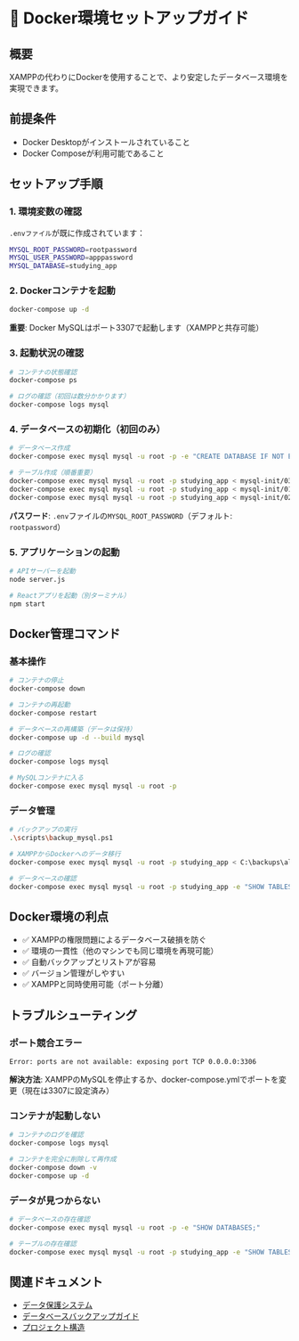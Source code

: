 # 🚀 Docker環境セットアップガイド

## 概要

XAMPPの代わりにDockerを使用することで、より安定したデータベース環境を実現できます。

## 前提条件

- Docker Desktopがインストールされていること
- Docker Composeが利用可能であること

## セットアップ手順

### 1. 環境変数の確認

`.envファイル`が既に作成されています：
```bash
MYSQL_ROOT_PASSWORD=rootpassword
MYSQL_USER_PASSWORD=apppassword
MYSQL_DATABASE=studying_app
```

### 2. Dockerコンテナを起動

```bash
docker-compose up -d
```

**重要**: Docker MySQLはポート3307で起動します（XAMPPと共存可能）

### 3. 起動状況の確認

```bash
# コンテナの状態確認
docker-compose ps

# ログの確認（初回は数分かかります）
docker-compose logs mysql
```

### 4. データベースの初期化（初回のみ）

```bash
# データベース作成
docker-compose exec mysql mysql -u root -p -e "CREATE DATABASE IF NOT EXISTS studying_app;"

# テーブル作成（順番重要）
docker-compose exec mysql mysql -u root -p studying_app < mysql-init/03-create-terms.sql
docker-compose exec mysql mysql -u root -p studying_app < mysql-init/01-create-categories.sql
docker-compose exec mysql mysql -u root -p studying_app < mysql-init/02-hierarchical-categories.sql
```

**パスワード**: `.env`ファイルの`MYSQL_ROOT_PASSWORD`（デフォルト: `rootpassword`）

### 5. アプリケーションの起動

```bash
# APIサーバーを起動
node server.js

# Reactアプリを起動（別ターミナル）
npm start
```

## Docker管理コマンド

### 基本操作

```bash
# コンテナの停止
docker-compose down

# コンテナの再起動
docker-compose restart

# データベースの再構築（データは保持）
docker-compose up -d --build mysql

# ログの確認
docker-compose logs mysql

# MySQLコンテナに入る
docker-compose exec mysql mysql -u root -p
```

### データ管理

```bash
# バックアップの実行
.\scripts\backup_mysql.ps1

# XAMPPからDockerへのデータ移行
docker-compose exec mysql mysql -u root -p studying_app < C:\backups\all_db_YYYYMMDD_HHMMSS.sql

# データベースの確認
docker-compose exec mysql mysql -u root -p studying_app -e "SHOW TABLES;"
```

## Docker環境の利点

- ✅ XAMPPの権限問題によるデータベース破損を防ぐ
- ✅ 環境の一貫性（他のマシンでも同じ環境を再現可能）
- ✅ 自動バックアップとリストアが容易
- ✅ バージョン管理がしやすい
- ✅ XAMPPと同時使用可能（ポート分離）

## トラブルシューティング

### ポート競合エラー

```
Error: ports are not available: exposing port TCP 0.0.0.0:3306
```

**解決方法**: XAMPPのMySQLを停止するか、docker-compose.ymlでポートを変更（現在は3307に設定済み）

### コンテナが起動しない

```bash
# コンテナのログを確認
docker-compose logs mysql

# コンテナを完全に削除して再作成
docker-compose down -v
docker-compose up -d
```

### データが見つからない

```bash
# データベースの存在確認
docker-compose exec mysql mysql -u root -p -e "SHOW DATABASES;"

# テーブルの存在確認
docker-compose exec mysql mysql -u root -p studying_app -e "SHOW TABLES;"
```

## 関連ドキュメント

- [データ保護システム](../DATA_PROTECTION_CHECKLIST.md)
- [データベースバックアップガイド](../README_DB_BACKUP.md)
- [プロジェクト構造](../DIRECTORY_STRUCTURE.md)

